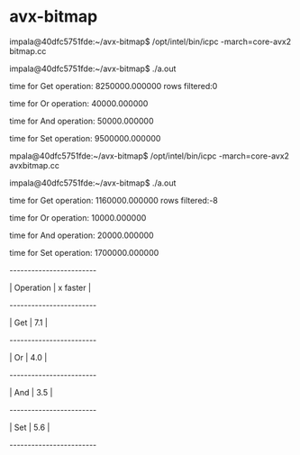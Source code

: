 # avx-bitmap
<p>impala@40dfc5751fde:~/avx-bitmap$ /opt/intel/bin/icpc -march=core-avx2 bitmap.cc</p>
<p>impala@40dfc5751fde:~/avx-bitmap$ ./a.out</p>
<p>time for Get operation: 8250000.000000 rows filtered:0</p>
<p>time for Or operation: 40000.000000</p>
<p>time for And operation: 50000.000000</p>
<p>time for Set operation: 9500000.000000</p>

<p>mpala@40dfc5751fde:~/avx-bitmap$ /opt/intel/bin/icpc -march=core-avx2 avxbitmap.cc</p>
<p>impala@40dfc5751fde:~/avx-bitmap$ ./a.out</p> 
<p>time for Get operation: 1160000.000000 rows filtered:-8</p>
<p>time for Or operation: 10000.000000</p>
<p>time for And operation: 20000.000000</p>
<p>time for Set operation: 1700000.000000</p>

<p>------------------------</p>
<p>| Operation | x faster |</p>
<p>------------------------</p>
<p>|   Get     |   7.1    |</p>
<p>------------------------</p>
<p>|   Or      |   4.0    |</p>
<p>------------------------</p>
<p>|   And     |   3.5    |</p>
<p>------------------------</p>
<p>|   Set     |   5.6    |</p>
<p>------------------------</p>

